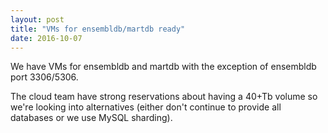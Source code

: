 ```yaml
---
layout: post
title: "VMs for ensembldb/martdb ready"
date: 2016-10-07
---
```


We have VMs for ensembldb and martdb with the exception of ensembldb port 3306/5306. 

The cloud team have strong reservations about having a 40+Tb volume so we're looking into alternatives (either don't continue to provide all databases or we use MySQL sharding). 

